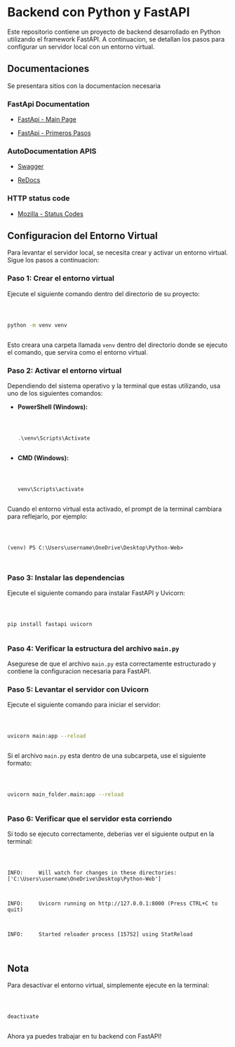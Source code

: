 # Backend con Python y FastAPI



Este repositorio contiene un proyecto de backend desarrollado en Python utilizando el framework FastAPI. A continuacion, se detallan los pasos para configurar un servidor local con un entorno virtual.



## Documentaciones



Se presentara sitios con la documentacion necesaria



### FastApi Documentation 

- [FastApi - Main Page](https://fastapi.tiangolo.com/)

- [FastApi - Primeros Pasos](https://fastapi.tiangolo.com/es/tutorial/first-steps/)



### AutoDocumentation APIS 

- [Swagger](https://github.com/swagger-api/swagger-ui)

- [ReDocs](https://github.com/Redocly/redoc)



### HTTP status code

- [Mozilla - Status Codes](https://developer.mozilla.org/en-US/docs/Web/HTTP/Reference/Status)



## Configuracion del Entorno Virtual



Para levantar el servidor local, se necesita crear y activar un entorno virtual. Sigue los pasos a continuacion:



### Paso 1: Crear el entorno virtual



Ejecute el siguiente comando dentro del directorio de su proyecto:



```bash

python -m venv venv

```



Esto creara una carpeta llamada `venv` dentro del directorio donde se ejecuto el comando, que servira como el entorno virtual.



### Paso 2: Activar el entorno virtual



Dependiendo del sistema operativo y la terminal que estas utilizando, usa uno de los siguientes comandos:



- **PowerShell (Windows):**

  ```powershell

  .\venv\Scripts\Activate

  ```

- **CMD (Windows):**

  ```cmd

  venv\Scripts\activate

  ```



Cuando el entorno virtual esta activado, el prompt de la terminal cambiara para reflejarlo, por ejemplo:



```

(venv) PS C:\Users\username\OneDrive\Desktop\Python-Web>

```



### Paso 3: Instalar las dependencias



Ejecute el siguiente comando para instalar FastAPI y Uvicorn:



```bash

pip install fastapi uvicorn

```



### Paso 4: Verificar la estructura del archivo `main.py`



Asegurese de que el archivo `main.py` esta correctamente estructurado y contiene la configuracion necesaria para FastAPI.



### Paso 5: Levantar el servidor con Uvicorn



Ejecute el siguiente comando para iniciar el servidor:



```bash

uvicorn main:app --reload

```



Si el archivo `main.py` esta dentro de una subcarpeta, use el siguiente formato:



```bash

uvicorn main_folder.main:app --reload

```



### Paso 6: Verificar que el servidor esta corriendo



Si todo se ejecuto correctamente, deberias ver el siguiente output en la terminal:



```

INFO:     Will watch for changes in these directories: ['C:\Users\username\OneDrive\Desktop\Python-Web']

INFO:     Uvicorn running on http://127.0.0.1:8000 (Press CTRL+C to quit)

INFO:     Started reloader process [15752] using StatReload

```



## Nota



Para desactivar el entorno virtual, simplemente ejecute en la terminal:



```bash

deactivate

```



Ahora ya puedes trabajar en tu backend con FastAPI!